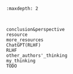

<!--
 * @version:
 * @Author:  StevenJokess（蔡舒起） https://github.com/StevenJokess
 * @Date: 2023-03-22 02:19:30
 * @LastEditors:  StevenJokess（蔡舒起） https://github.com/StevenJokess
 * @LastEditTime: 2023-04-04 19:22:07
 * @Description:
 * @Help me: 如有帮助，请赞助，失业3年了。![支付宝收款码](https://github.com/StevenJokess/d2rl/blob/master/img/%E6%94%B6.jpg)
 * @TODO::
 * @Reference:
-->
```toc
:maxdepth: 2



conclusion&perspective
resource
more_resources
ChatGPT(RLHF)
RLHF
other_authors'_thinking
my_thinking
TODO
```
